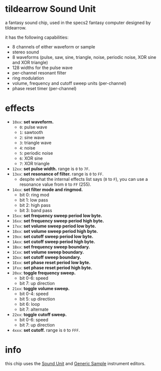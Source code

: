 # tildearrow Sound Unit

a fantasy sound chip, used in the specs2 fantasy computer designed by tildearrow.

it has the following capabilities:
- 8 channels of either waveform or sample
- stereo sound
- 8 waveforms (pulse, saw, sine, triangle, noise, periodic noise, XOR sine and XOR triangle)
- 128 widths for the pulse wave
- per-channel resonant filter
- ring modulation
- volume, frequency and cutoff sweep units (per-channel)
- phase reset timer (per-channel)

# effects

- `10xx`: **set waveform.**
  - `0`: pulse wave
  - `1`: sawtooth
  - `2`: sine wave
  - `3`: triangle wave
  - `4`: noise
  - `5`: periodic noise
  - `6`: XOR sine
  - `7`: XOR triangle
- `12xx`: **set pulse width.** range is `0` to `7F`.
- `13xx`: **set resonance of filter.** range is `0` to `FF`.
  - despite what the internal effects list says (`0` to `F`), you can use a resonance value from `0` to `FF` (255).
- `14xx`: **set filter mode and ringmod.**
  - bit 0: ring mod
  - bit 1: low pass
  - bit 2: high pass
  - bit 3: band pass
- `15xx`: **set frequency sweep period low byte.**
- `16xx`: **set frequency sweep period high byte.**
- `17xx`: **set volume sweep period low byte.**
- `18xx`: **set volume sweep period high byte.**
- `19xx`: **set cutoff sweep period low byte.**
- `1Axx`: **set cutoff sweep period high byte.**
- `1Bxx`: **set frequency sweep boundary.**
- `1Cxx`: **set volume sweep boundary.**
- `1Dxx`: **set cutoff sweep boundary.**
- `1Exx`: **set phase reset period low byte.**
- `1Fxx`: **set phase reset period high byte.**
- `20xx`: **toggle frequency sweep.**
  - bit 0-6: speed
  - bit 7: up direction
- `21xx`: **toggle volume sweep.**
  - bit 0-4: speed
  - bit 5: up direction
  - bit 6: loop
  - bit 7: alternate
- `22xx`: **toggle cutoff sweep.**
  - bit 0-6: speed
  - bit 7: up direction
- `4xxx`: **set cutoff.** range is `0` to `FFF`.

# info

this chip uses the [Sound Unit](../4-instrument/su.md) and [Generic Sample](../4-instrument/sample.md) instrument editors.
